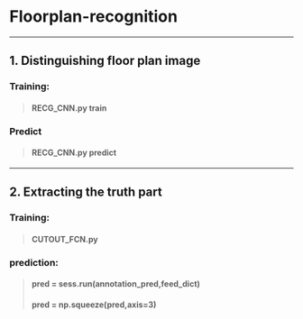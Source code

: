 Floorplan-recognition
==============================
------------------------------
## 1. Distinguishing floor plan image
### Training:  
> #### RECG_CNN.py train  
### Predict
> #### RECG_CNN.py predict
------------------------------
## 2. Extracting the truth part
### Training:  
> #### CUTOUT_FCN.py  
### prediction:  
> #### pred = sess.run(annotation_pred,feed_dict)  
> #### pred = np.squeeze(pred,axis=3)  
